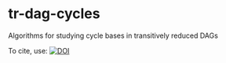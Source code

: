 # tr-dag-cycles
Algorithms for studying cycle bases in transitively reduced DAGs

To cite, use: [![DOI](https://zenodo.org/badge/330636621.svg)](https://zenodo.org/badge/latestdoi/330636621)

